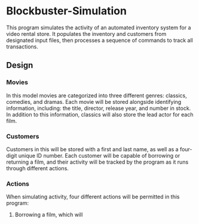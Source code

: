 # Blockbuster-Simulation
This program simulates the activity of an automated inventory system for a video rental store. It populates the inventory and customers from designated input files, then processes a sequence of commands to track all transactions.

## Design
### Movies
In this model movies are categorized into three different genres: classics, comedies, and dramas. Each movie will be stored alongside identifying information, including: the title, director, release year, and number in stock. In addition to this information, classics will also store the lead actor for each film. 

### Customers 
Customers in this will be stored with a first and last name, as well as a four-digit unique ID number. Each customer will be capable of borrowing or returning a film, and their activity will be tracked by the program as it runs through different actions.

### Actions
When simulating activity, four different actions will be permitted in this program: 
1. Borrowing a film, which will 